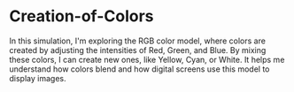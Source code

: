 # Creation-of-Colors
In this simulation, I'm exploring the RGB color model, where colors are created by adjusting the intensities of Red, Green, and Blue. By mixing these colors, I can create new ones, like Yellow, Cyan, or White. It helps me understand how colors blend and how digital screens use this model to display images.
